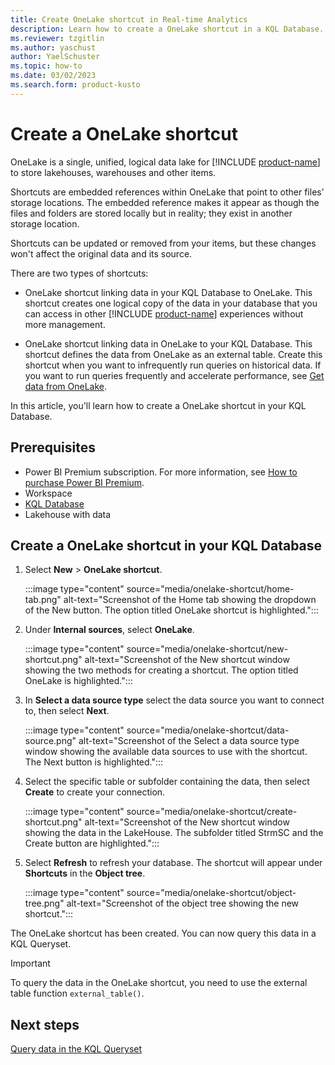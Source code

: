 ```yaml
---
title: Create OneLake shortcut in Real-time Analytics
description: Learn how to create a OneLake shortcut in a KQL Database.
ms.reviewer: tzgitlin
ms.author: yaschust
author: YaelSchuster
ms.topic: how-to
ms.date: 03/02/2023
ms.search.form: product-kusto
---
```


# Create a OneLake shortcut

OneLake is a single, unified, logical data lake for [!INCLUDE [product-name](../includes/product-name.md)] to store lakehouses, warehouses and other items.

Shortcuts are embedded references within OneLake that point to other files’ storage locations. The embedded reference makes it appear as though the files and folders are stored locally but in reality; they exist in another storage location.

Shortcuts can be updated or removed from your items, but these changes won't affect the original data and its source.

There are two types of shortcuts:

* OneLake shortcut linking data in your KQL Database to OneLake. This shortcut creates one logical copy of the data in your database that you can access in other [!INCLUDE [product-name](../includes/product-name.md)] experiences without more management.

* OneLake shortcut linking data in OneLake to your KQL Database. This shortcut defines the data from OneLake as an external table. Create this shortcut when you want to infrequently run queries on historical data. If you want to run queries frequently and accelerate performance, see [Get data from OneLake](get-data-onelake.md).

In this article, you'll learn how to create a OneLake shortcut in your KQL Database.

## Prerequisites

* Power BI Premium subscription. For more information, see [How to purchase Power BI Premium](/power-bi/enterprise/service-admin-premium-purchase).
* Workspace
* [KQL Database](create-database.md)
* Lakehouse with data

## Create a OneLake shortcut in your KQL Database

1. Select **New** > **OneLake shortcut**.

    :::image type="content" source="media/onelake-shortcut/home-tab.png" alt-text="Screenshot of the Home tab showing the dropdown of the New button. The option titled OneLake shortcut is highlighted.":::

1. Under **Internal sources**, select **OneLake**.

    :::image type="content" source="media/onelake-shortcut/new-shortcut.png" alt-text="Screenshot of the New shortcut window showing the two methods for creating a shortcut. The option titled OneLake is highlighted.":::

1. In **Select a data source type** select the data source you want to connect to, then select **Next**.

    :::image type="content" source="media/onelake-shortcut/data-source.png" alt-text="Screenshot of the Select a data source type window showing the available data sources to use with the shortcut. The Next button is highlighted.":::

1. Select the specific table or subfolder containing the data, then select **Create** to create your connection.

    :::image type="content" source="media/onelake-shortcut/create-shortcut.png" alt-text="Screenshot of the New shortcut window showing the data in the LakeHouse. The subfolder titled StrmSC and the Create button are highlighted.":::

1. Select **Refresh** to refresh your database. The shortcut will appear under **Shortcuts** in the **Object tree**.

    :::image type="content" source="media/onelake-shortcut/object-tree.png" alt-text="Screenshot of the object tree showing the new shortcut.":::

The OneLake shortcut has been created. You can now query this data in a KQL Queryset.

> [!IMPORTANT]
> To query the data in the OneLake shortcut, you need to use the external table function `external_table()`.

## Next steps

[Query data in the KQL Queryset](kusto-query-set.md)
